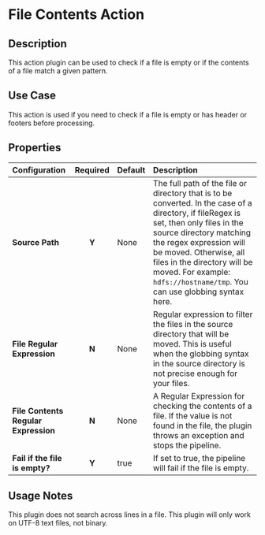 # File Contents Action


Description
-----------
This action plugin can be used to check if a file is empty or if the
contents of a file match a given pattern.

Use Case
--------
This action is used if you need to check if a file is empty or has header or footers before processing.

Properties
----------
| Configuration | Required | Default | Description |
| :------------ | :------: | :------ | :---------- |
| **Source Path** | **Y** | None | The full path of the file or directory that is to be converted. In the case of a directory, if fileRegex is set, then only files in the source directory matching the regex expression will be moved. Otherwise, all files in the directory will be moved. For example: `hdfs://hostname/tmp`. You can use globbing syntax here. |
| **File Regular Expression** | **N** | None | Regular expression to filter the files in the source directory that will be moved. This is useful when the globbing syntax in the source directory is not precise enough for your files. |
| **File Contents Regular Expression** | **N** | None| A Regular Expression for checking the contents of a file. If the value is not found in the file, the plugin throws an exception and stops the pipeline. |
| **Fail if the file is empty?** | **Y** | true | If set to true, the pipeline will fail if the file is empty. |

Usage Notes
-----------

This plugin does not search across lines in a file. This plugin will only work on UTF-8 text files, not binary.